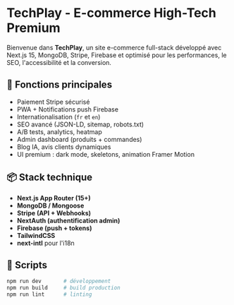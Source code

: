 # TechPlay - E-commerce High-Tech Premium

Bienvenue dans **TechPlay**, un site e-commerce full-stack développé avec Next.js 15, MongoDB, Stripe, Firebase et optimisé pour les performances, le SEO, l'accessibilité et la conversion.

## 🚀 Fonctions principales

- Paiement Stripe sécurisé
- PWA + Notifications push Firebase
- Internationalisation (`fr` et `en`)
- SEO avancé (JSON-LD, sitemap, robots.txt)
- A/B tests, analytics, heatmap
- Admin dashboard (produits + commandes)
- Blog IA, avis clients dynamiques
- UI premium : dark mode, skeletons, animation Framer Motion

## 📦 Stack technique

- **Next.js App Router (15+)**
- **MongoDB / Mongoose**
- **Stripe (API + Webhooks)**
- **NextAuth (authentification admin)**
- **Firebase (push + tokens)**
- **TailwindCSS**
- **next-intl** pour l'i18n

## 🔧 Scripts

```bash
npm run dev       # développement
npm run build     # build production
npm run lint      # linting
